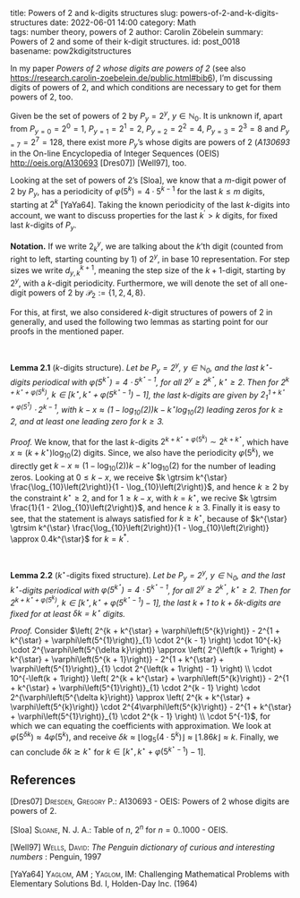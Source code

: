 title:      Powers of 2 and k-digits structures
slug:       powers-of-2-and-k-digits-structures
date:       2022-06-01 14:00
category:   Math        
tags:       number theory, powers of 2
author:     Carolin Zöbelein
summary:    Powers of 2 and some of their k-digit structures.
id:         post_0018   
basename:   pow2kdigitstructures

In my paper <i>Powers of $2$ whose digits are powers of $2$</i> (see
also
<a href="https://research.carolin-zoebelein.de/public.html#bib6" title="External: Research website" target="_blank">https://research.carolin-zoebelein.de/public.html#bib6</a>),
I’m discussing digits of powers of 2, and which conditions are necessary
to get for them powers of 2, too.

Given be the set of powers of $2$ by $P_{y} = 2^{y}$,
$y \in \mathbb{N}_{0}$. It is unknown if, apart from
$P_{y=0} = 2^{0} = 1$, $P_{y=1} = 2^{1} = 2$, $P_{y=2} = 2^{2} = 4$,
$P_{y=3} = 2^{3} = 8$ and $P_{y=7} = 2^{7} = 128$, there exist more
$P_{y}$’s whose digits are powers of $2$ (<i>A130693</i> in the On-line
Encyclopedia of Integer Sequences (OEIS)
<a href="http://oeis.org/A130693" title="External: On-line Encyclopedia of Integer Sequences (OEIS)" target="_blank">http://oeis.org/A130693</a>
\[Dres07\]) \[Well97\], too.

Looking at the set of powers of $2$’s \[Sloa\], we know that a $m$-digit
power of $2$ by $P_{y}$, has a periodicity of
$\varphi\left(5^{k}\right) = 4 \cdot 5^{k-1}$ for the last $k \leq m$
digits, starting at $2^{k}$ \[YaYa64\]. Taking the known periodicity of
the last $k$-digits into account, we want to discuss properties for the
last $k^{\prime} > k$ digits, for fixed last $k$-digits of $P_{y}$.

<b>Notation.</b> If we write $2^{y}_{k}$, we are talking about the
$k$’th digit (counted from right to left, starting counting by $1$) of
$2^{y}$, in base $10$ representation. For step sizes we write
$d^{k + 1}_{y,k}$, meaning the step size of the $k + 1$-digit, starting
by $2^{y}$, with a $k$-digit periodicity. Furthermore, we will denote
the set of all one-digit powers of $2$ by
$\mathcal{P}_{2} := \{ 1, 2, 4, 8 \}$.

For this, at first, we also considered $k$-digit structures of powers of
$2$ in generally, and used the following two lemmas as starting point
for our proofs in the mentioned paper.

<br />

<b>Lemma 2.1</b> ($k$-digits structure). <i>Let be $P_{y} = 2^{y}$,
$y \in \mathbb{N}_{0}$, and the last $k^{\star}$-digits periodical with
$\varphi\left(5^{k^{\star}}\right) = 4 \cdot 5^{k^{\star} - 1}$, for all
$2^{y} \geq 2^{k^{\star}}$, $k^{\star} \geq 2$. Then for
$2^{k + k^{\star} + \varphi\left(5^{k}\right)}$,
$k \in \left[ k^{\star}, k^{\star} + \varphi\left(5^{k^{\star} - 1}\right) - 1 \right]$,
the last $k$-digits are given by
$2^{1 + k^{\star} + \varphi\left(5^{1}\right)}_{1} \cdot 2^{k - 1}$,
with
$k - x \approx \left(1 - \log_{10}\left(2\right)\right)k - k^{\star}\log_{10}\left(2\right)$
leading zeros for $k \geq 2$, and at least one leading zero for
$k \geq 3$.</i>

<i>Proof.</i> We know, that for the last $k$-digits
$2^{k + k^{\star} + \varphi\left(5^{k}\right)} \sim 2^{k + k^{\star}}$,
which have
$x \approx \left(k + k^{\star}\right) \log_{10}\left(2\right)$ digits.
Since, we also have the periodicity $\varphi\left(5^{k}\right)$, we
directly get
$k - x \approx \left(1 - \log_{10}\left(2\right)\right)k - k^{\star}\log_{10}\left(2\right)$
for the number of leading zeros. Looking at $0 \leq k - x$, we receive
$k \gtrsim k^{\star} \frac{\log_{10}\left(2\right)}{1 - \log_{10}\left(2\right)}$,
and hence $k \geq 2$ by the constraint $k^{\star} \geq 2$, and for
$1 \geq k - x$, with $k = k^{\star}$, we recive
$k \gtrsim \frac{1}{1 - 2\log_{10}\left(2\right)}$, and hence
$k \geq 3$. Finally it is easy to see, that the statement is always
satisfied for $k \geq k^{\star}$, because of
$k^{\star} \gtrsim k^{\star} \frac{\log_{10}\left(2\right)}{1 - \log_{10}\left(2\right)} \approx 0.4k^{\star}$
for $k = k^{*}$.

<br />

<b>Lemma 2.2</b> ($k^{\star}$-digits fixed structure). <i> Let be
$P_{y} = 2^{y}$, $y \in \mathbb{N}_{0}$, and the last $k^{\star}$-digits
periodical with
$\varphi\left(5^{k^{\star}}\right) = 4 \cdot 5^{k^{\star} - 1}$, for all
$2^{y} \geq 2^{k^{\star}}$, $k^{\star} \geq 2$. Then for
$2^{k + k^{\star} + \varphi\left(5^{k}\right)}$,
$k \in \left[ k^{\star}, k^{\star} + \varphi\left(5^{k^{\star} - 1}\right) - 1 \right]$,
the last $k + 1$ to $k + \delta k$-digits are fixed for at least
$\delta k = k^{\star}$ digits. </i>

<i>Proof.</i> Consider
$\left( 2^{k + k^{\star} + \varphi\left(5^{k}\right)} - 2^{1 + k^{\star} + \varphi\left(5^{1}\right)}_{1} \cdot 2^{k - 1} \right) \cdot 10^{-k} \cdot 2^{\varphi\left(5^{\delta k}\right)} \approx \left( 2^{\left(k + 1\right) + k^{\star} + \varphi\left(5^{k + 1}\right)} - 2^{1 + k^{\star} + \varphi\left(5^{1}\right)}_{1} \cdot 2^{\left(k + 1\right) - 1} \right) \\ \cdot 10^{-\left(k + 1\right)} \left( 2^{k + k^{\star} + \varphi\left(5^{k}\right)} - 2^{1 + k^{\star} + \varphi\left(5^{1}\right)}_{1} \cdot 2^{k - 1} \right) \cdot 2^{\varphi\left(5^{\delta k}\right)} \approx \left( 2^{k + k^{\star} + \varphi\left(5^{k}\right)} \cdot 2^{4\varphi\left(5^{k}\right)} - 2^{1 + k^{\star} + \varphi\left(5^{1}\right)}_{1} \cdot 2^{k - 1} \right) \\ \cdot 5^{-1}$,
for which we can equating the coefficients with approximation. We look
at
$\varphi\left(5^{\delta k}\right) \approx 4\varphi\left(5^{k}\right)$,
and receive
$\delta k \approx \lfloor \log_{5}\left(4 \cdot 5^{k}\right) \rfloor \approx \lfloor 1.86 k \rfloor \approx k$.
Finally, we can conclude $\delta k \gtrsim k^{\star}$ for
$k \in \left[ k^{\star}, k^{\star} + \varphi\left(5^{k^{\star} - 1}\right) - 1 \right]$.

## References

<span class="csl-left-margin">\[Dres07\] </span><span
class="csl-right-inline"><span class="smallcaps">Dresden, Gregory
P.</span>: A130693 - OEIS: Powers of 2 whose digits are powers of
2.</span>

<span class="csl-left-margin">\[Sloa\] </span><span
class="csl-right-inline"><span class="smallcaps">Sloane, N. J.
A.</span>: Table of *n*, 2<sup>*n*</sup> for *n* = 0..1000 -
OEIS.</span>

<span class="csl-left-margin">\[Well97\] </span><span
class="csl-right-inline"><span class="smallcaps">Wells, David</span>:
*The Penguin dictionary of curious and interesting numbers* : Penguin,
1997</span>

<span class="csl-left-margin">\[YaYa64\] </span><span
class="csl-right-inline"><span class="smallcaps">Yaglom, AM</span> ;
<span class="smallcaps">Yaglom, IM</span>: Challenging Mathematical
Problems with Elementary Solutions Bd. I, Holden-Day Inc. (1964)</span>
